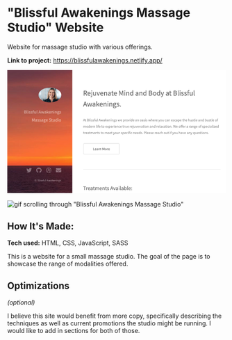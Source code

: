 # "Blissful Awakenings Massage Studio" Website
Website for massage studio with various offerings. 

**Link to project:** https://blissfulawakenings.netlify.app/

![Website for "Blissful Awakenings Massage Studio"](images/blissful-awakenings.png)

![gif scrolling through "Blissful Awakenings Massage Studio"](images/blissful-awakenings-240.gif)

## How It's Made:

**Tech used:** HTML, CSS, JavaScript, SASS

This is a website for a small massage studio. The goal of the page is to showcase the range of modalities offered.

## Optimizations
*(optional)*

I believe this site would benefit from more copy, specifically describing the techniques as well as current promotions the studio might be running. I would like to add in sections for both of those.



